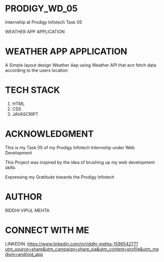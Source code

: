 # PRODIGY_WD_05
Internship at Prodigy Infotech Task 05 

WEATHER APP APPLICATION 

# WEATHER APP APPLICATION 
A Simple layout design Weather Aap using Weather API that acn fetch data according to the users location 

# TECH STACK 
1. HTML
2. CSS
3. JAVASCRIPT

# ACKNOWLEDGMENT 
This is my Task 05 of my Prodigy Infotech Internship under Web Development 

This Project was inspired by the idea of brushing up my web development skills 

Expressing my Gratitude towards the Prodigy Infotech 

# AUTHOR 
RIDDHI VIPUL MEHTA 

# CONNECT WITH ME 
LINKEDIN: https://www.linkedin.com/in/riddhi-mehta-159654277?utm_source=share&utm_campaign=share_via&utm_content=profile&utm_medium=android_app
